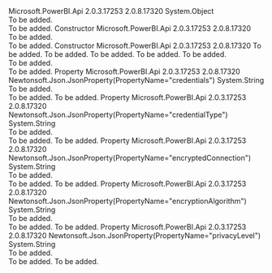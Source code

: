 <Type Name="CredentialDetails" FullName="Microsoft.PowerBI.Api.V2.Models.CredentialDetails">
  <TypeSignature Language="C#" Value="public class CredentialDetails" />
  <TypeSignature Language="ILAsm" Value=".class public auto ansi beforefieldinit CredentialDetails extends System.Object" />
  <TypeSignature Language="DocId" Value="T:Microsoft.PowerBI.Api.V2.Models.CredentialDetails" />
  <TypeSignature Language="VB.NET" Value="Public Class CredentialDetails" />
  <TypeSignature Language="F#" Value="type CredentialDetails = class" />
  <AssemblyInfo>
    <AssemblyName>Microsoft.PowerBI.Api</AssemblyName>
    <AssemblyVersion>2.0.3.17253</AssemblyVersion>
    <AssemblyVersion>2.0.8.17320</AssemblyVersion>
  </AssemblyInfo>
  <Base>
    <BaseTypeName>System.Object</BaseTypeName>
  </Base>
  <Interfaces />
  <Docs>
    <summary>To be added.</summary>
    <remarks>To be added.</remarks>
  </Docs>
  <Members>
    <Member MemberName=".ctor">
      <MemberSignature Language="C#" Value="public CredentialDetails ();" />
      <MemberSignature Language="ILAsm" Value=".method public hidebysig specialname rtspecialname instance void .ctor() cil managed" />
      <MemberSignature Language="DocId" Value="M:Microsoft.PowerBI.Api.V2.Models.CredentialDetails.#ctor" />
      <MemberSignature Language="VB.NET" Value="Public Sub New ()" />
      <MemberType>Constructor</MemberType>
      <AssemblyInfo>
        <AssemblyName>Microsoft.PowerBI.Api</AssemblyName>
        <AssemblyVersion>2.0.3.17253</AssemblyVersion>
        <AssemblyVersion>2.0.8.17320</AssemblyVersion>
      </AssemblyInfo>
      <Parameters />
      <Docs>
        <summary>To be added.</summary>
        <remarks>To be added.</remarks>
      </Docs>
    </Member>
    <Member MemberName=".ctor">
      <MemberSignature Language="C#" Value="public CredentialDetails (string credentials = null, string credentialType = null, string encryptedConnection = null, string encryptionAlgorithm = null, string privacyLevel = null);" />
      <MemberSignature Language="ILAsm" Value=".method public hidebysig specialname rtspecialname instance void .ctor(string credentials, string credentialType, string encryptedConnection, string encryptionAlgorithm, string privacyLevel) cil managed" />
      <MemberSignature Language="DocId" Value="M:Microsoft.PowerBI.Api.V2.Models.CredentialDetails.#ctor(System.String,System.String,System.String,System.String,System.String)" />
      <MemberSignature Language="VB.NET" Value="Public Sub New (Optional credentials As String = null, Optional credentialType As String = null, Optional encryptedConnection As String = null, Optional encryptionAlgorithm As String = null, Optional privacyLevel As String = null)" />
      <MemberSignature Language="F#" Value="new Microsoft.PowerBI.Api.V2.Models.CredentialDetails : string * string * string * string * string -&gt; Microsoft.PowerBI.Api.V2.Models.CredentialDetails" Usage="new Microsoft.PowerBI.Api.V2.Models.CredentialDetails (credentials, credentialType, encryptedConnection, encryptionAlgorithm, privacyLevel)" />
      <MemberType>Constructor</MemberType>
      <AssemblyInfo>
        <AssemblyName>Microsoft.PowerBI.Api</AssemblyName>
        <AssemblyVersion>2.0.3.17253</AssemblyVersion>
        <AssemblyVersion>2.0.8.17320</AssemblyVersion>
      </AssemblyInfo>
      <Parameters>
        <Parameter Name="credentials" Type="System.String" />
        <Parameter Name="credentialType" Type="System.String" />
        <Parameter Name="encryptedConnection" Type="System.String" />
        <Parameter Name="encryptionAlgorithm" Type="System.String" />
        <Parameter Name="privacyLevel" Type="System.String" />
      </Parameters>
      <Docs>
        <param name="credentials">To be added.</param>
        <param name="credentialType">To be added.</param>
        <param name="encryptedConnection">To be added.</param>
        <param name="encryptionAlgorithm">To be added.</param>
        <param name="privacyLevel">To be added.</param>
        <summary>To be added.</summary>
        <remarks>To be added.</remarks>
      </Docs>
    </Member>
    <Member MemberName="Credentials">
      <MemberSignature Language="C#" Value="public string Credentials { get; set; }" />
      <MemberSignature Language="ILAsm" Value=".property instance string Credentials" />
      <MemberSignature Language="DocId" Value="P:Microsoft.PowerBI.Api.V2.Models.CredentialDetails.Credentials" />
      <MemberSignature Language="VB.NET" Value="Public Property Credentials As String" />
      <MemberSignature Language="F#" Value="member this.Credentials : string with get, set" Usage="Microsoft.PowerBI.Api.V2.Models.CredentialDetails.Credentials" />
      <MemberType>Property</MemberType>
      <AssemblyInfo>
        <AssemblyName>Microsoft.PowerBI.Api</AssemblyName>
        <AssemblyVersion>2.0.3.17253</AssemblyVersion>
        <AssemblyVersion>2.0.8.17320</AssemblyVersion>
      </AssemblyInfo>
      <Attributes>
        <Attribute>
          <AttributeName>Newtonsoft.Json.JsonProperty(PropertyName="credentials")</AttributeName>
        </Attribute>
      </Attributes>
      <ReturnValue>
        <ReturnType>System.String</ReturnType>
      </ReturnValue>
      <Docs>
        <summary>To be added.</summary>
        <value>To be added.</value>
        <remarks>To be added.</remarks>
      </Docs>
    </Member>
    <Member MemberName="CredentialType">
      <MemberSignature Language="C#" Value="public string CredentialType { get; set; }" />
      <MemberSignature Language="ILAsm" Value=".property instance string CredentialType" />
      <MemberSignature Language="DocId" Value="P:Microsoft.PowerBI.Api.V2.Models.CredentialDetails.CredentialType" />
      <MemberSignature Language="VB.NET" Value="Public Property CredentialType As String" />
      <MemberSignature Language="F#" Value="member this.CredentialType : string with get, set" Usage="Microsoft.PowerBI.Api.V2.Models.CredentialDetails.CredentialType" />
      <MemberType>Property</MemberType>
      <AssemblyInfo>
        <AssemblyName>Microsoft.PowerBI.Api</AssemblyName>
        <AssemblyVersion>2.0.3.17253</AssemblyVersion>
        <AssemblyVersion>2.0.8.17320</AssemblyVersion>
      </AssemblyInfo>
      <Attributes>
        <Attribute>
          <AttributeName>Newtonsoft.Json.JsonProperty(PropertyName="credentialType")</AttributeName>
        </Attribute>
      </Attributes>
      <ReturnValue>
        <ReturnType>System.String</ReturnType>
      </ReturnValue>
      <Docs>
        <summary>To be added.</summary>
        <value>To be added.</value>
        <remarks>To be added.</remarks>
      </Docs>
    </Member>
    <Member MemberName="EncryptedConnection">
      <MemberSignature Language="C#" Value="public string EncryptedConnection { get; set; }" />
      <MemberSignature Language="ILAsm" Value=".property instance string EncryptedConnection" />
      <MemberSignature Language="DocId" Value="P:Microsoft.PowerBI.Api.V2.Models.CredentialDetails.EncryptedConnection" />
      <MemberSignature Language="VB.NET" Value="Public Property EncryptedConnection As String" />
      <MemberSignature Language="F#" Value="member this.EncryptedConnection : string with get, set" Usage="Microsoft.PowerBI.Api.V2.Models.CredentialDetails.EncryptedConnection" />
      <MemberType>Property</MemberType>
      <AssemblyInfo>
        <AssemblyName>Microsoft.PowerBI.Api</AssemblyName>
        <AssemblyVersion>2.0.3.17253</AssemblyVersion>
        <AssemblyVersion>2.0.8.17320</AssemblyVersion>
      </AssemblyInfo>
      <Attributes>
        <Attribute>
          <AttributeName>Newtonsoft.Json.JsonProperty(PropertyName="encryptedConnection")</AttributeName>
        </Attribute>
      </Attributes>
      <ReturnValue>
        <ReturnType>System.String</ReturnType>
      </ReturnValue>
      <Docs>
        <summary>To be added.</summary>
        <value>To be added.</value>
        <remarks>To be added.</remarks>
      </Docs>
    </Member>
    <Member MemberName="EncryptionAlgorithm">
      <MemberSignature Language="C#" Value="public string EncryptionAlgorithm { get; set; }" />
      <MemberSignature Language="ILAsm" Value=".property instance string EncryptionAlgorithm" />
      <MemberSignature Language="DocId" Value="P:Microsoft.PowerBI.Api.V2.Models.CredentialDetails.EncryptionAlgorithm" />
      <MemberSignature Language="VB.NET" Value="Public Property EncryptionAlgorithm As String" />
      <MemberSignature Language="F#" Value="member this.EncryptionAlgorithm : string with get, set" Usage="Microsoft.PowerBI.Api.V2.Models.CredentialDetails.EncryptionAlgorithm" />
      <MemberType>Property</MemberType>
      <AssemblyInfo>
        <AssemblyName>Microsoft.PowerBI.Api</AssemblyName>
        <AssemblyVersion>2.0.3.17253</AssemblyVersion>
        <AssemblyVersion>2.0.8.17320</AssemblyVersion>
      </AssemblyInfo>
      <Attributes>
        <Attribute>
          <AttributeName>Newtonsoft.Json.JsonProperty(PropertyName="encryptionAlgorithm")</AttributeName>
        </Attribute>
      </Attributes>
      <ReturnValue>
        <ReturnType>System.String</ReturnType>
      </ReturnValue>
      <Docs>
        <summary>To be added.</summary>
        <value>To be added.</value>
        <remarks>To be added.</remarks>
      </Docs>
    </Member>
    <Member MemberName="PrivacyLevel">
      <MemberSignature Language="C#" Value="public string PrivacyLevel { get; set; }" />
      <MemberSignature Language="ILAsm" Value=".property instance string PrivacyLevel" />
      <MemberSignature Language="DocId" Value="P:Microsoft.PowerBI.Api.V2.Models.CredentialDetails.PrivacyLevel" />
      <MemberSignature Language="VB.NET" Value="Public Property PrivacyLevel As String" />
      <MemberSignature Language="F#" Value="member this.PrivacyLevel : string with get, set" Usage="Microsoft.PowerBI.Api.V2.Models.CredentialDetails.PrivacyLevel" />
      <MemberType>Property</MemberType>
      <AssemblyInfo>
        <AssemblyName>Microsoft.PowerBI.Api</AssemblyName>
        <AssemblyVersion>2.0.3.17253</AssemblyVersion>
        <AssemblyVersion>2.0.8.17320</AssemblyVersion>
      </AssemblyInfo>
      <Attributes>
        <Attribute>
          <AttributeName>Newtonsoft.Json.JsonProperty(PropertyName="privacyLevel")</AttributeName>
        </Attribute>
      </Attributes>
      <ReturnValue>
        <ReturnType>System.String</ReturnType>
      </ReturnValue>
      <Docs>
        <summary>To be added.</summary>
        <value>To be added.</value>
        <remarks>To be added.</remarks>
      </Docs>
    </Member>
  </Members>
</Type>